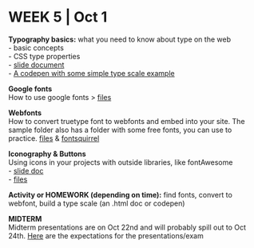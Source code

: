 <h1>WEEK 5 | Oct 1 </h1>
<p><strong>Typography basics:</strong> what you need to know about type on the web<br>
- basic concepts <br>
- CSS type properties<br>
- <a href="IntrotoWeb_W4_BasicTypography.pdf">slide document </a><br>
- <a href="http://codepen.io/miraalibek/pen/pozyqvv">A codepen with some simple type scale example </a></p>
<p><strong> Google fonts</strong> <br>
How to use google fonts > <a href="https://github.com/miraalibek/NYU_IDM_IntroToWeb/tree/master/W05_Oct1/google_fonts">files</a></p>
<p><strong> Webfonts</strong> <br>
How to convert truetype font to webfonts and embed into your site. The sample folder also has a folder with some free fonts, you can use to practice. <a href="https://github.com/miraalibek/NYU_IDM_IntroToWeb/tree/master/W05_Oct1/webfonts">files</a> & <a href="https://www.fontsquirrel.com/tools/webfont-generator">fontsquirrel</a></p>
<p><strong>Iconography & Buttons</strong><br>
Using icons in your projects with outside libraries, like fontAwesome <br>
- <a href="IntrotoWeb_W4b_IconographyButtons.pdf">slide doc</a><br>
- <a href="https://github.com/miraalibek/NYU_IDM_IntroToWeb/tree/master/W05_Oct1/iconography">files</a></p>
<p><strong>Activity or HOMEWORK (depending on time):</strong> find fonts, convert to webfont, build a type scale (an .html doc or codepen)</p>

<p><b>MIDTERM</b><br>
Midterm presentations are on Oct 22nd and will probably spill out to Oct 24th.  <a href="https://github.com/miraalibek/NYU_IDM_IntroToWeb/blob/master/Midterm_proposals.md">Here</a> are the expectations for the presentations/exam </p>
